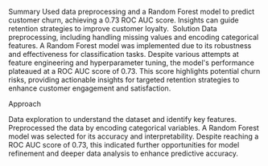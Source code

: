 Summary
Used data preprocessing and a Random Forest model to predict customer churn, achieving a 0.73 ROC AUC score. Insights can guide retention strategies to improve customer loyalty.
​
Solution
Data preprocessing, including handling missing values and encoding categorical features. 
A Random Forest model was implemented due to its robustness and effectiveness for classification tasks. 
Despite various attempts at feature engineering and hyperparameter tuning, the model's performance plateaued at a ROC AUC score of 0.73. 
This score highlights potential churn risks, providing actionable insights for targeted retention strategies to enhance customer engagement and satisfaction.  

Approach

Data exploration to understand the dataset and identify key features. 
Preprocessed the data by encoding categorical variables. A Random Forest model was selected for its accuracy and interpretability. 
Despite reaching a ROC AUC score of 0.73, this indicated further opportunities for model refinement and deeper data analysis to enhance predictive accuracy. 
